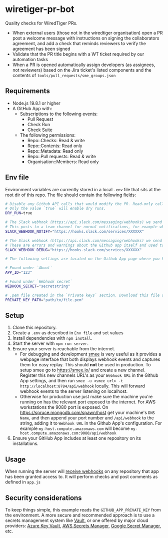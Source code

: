 # wiretiger-pr-bot

Quality checks for WiredTiger PRs.
- When external users (those not in the wiredtiger organisation) open a PR post a welcome message with instructions on signing the collaborators agreement, and add a check that reminds reviewers to verify the agreement has been signed
- Validate that the PR title begins with a WT ticket required by our automation tasks
- When a PR is opened automatically assign developers (as assignees, not reviewers) based on the Jira ticket's listed components and the contents of `tools/pull_requests/sme_groups.json`

<!-- FIXME - make sure that the sme_groups.json file is added to the repo if/when we migrate the tool to wiredtiger -->

## Requirements

- Node.js 19.8.1 or higher
- A GitHub App with:
  - Subscriptions to the following events:
    - Pull Request
    - Check Run
    - Check Suite
  - The following permissions:
    - Repo::Checks: Read & write
    - Repo::Contents: Read only
    - Repo::Metadata: Read only 
    - Repo::Pull requests: Read & write
    - Organisation::Members: Read only

## Env file

Environment variables are currently stored in a local `.env` file that sits at the root dir of this repo.
The file should contain the following fields:
```bash
# Disable any Github API calls that would modify the PR. Read-only calls are still allowed
# Only the value `true` will enable dry runs.
DRY_RUN=true

# The Slack webhook (https://api.slack.com/messaging/webhooks) we send informational events to. 
# This posts to a team channel for normal notifications, for example when a new external PR is opened.
SLACK_WEBHOOK_NOTIFY="https://hooks.slack.com/services/XXXXXX"

# The Slack webhook (https://api.slack.com/messaging/webhooks) we send errors and warnings to. 
# These are errors and warnings about the Github app itself and used to diagnosie issues in the app.
SLACK_WEBHOOK_DEBUG="https://hooks.slack.com/services/XXXXXX"

# The following settings are located on the Github App page where you have created the app. This will be located in `Settings/Developer Settings`.

# Found under `About`
APP_ID="123"

# Found under `Webhook secret`
WEBHOOK_SECRET="secretstring"

# .pem file created in the `Private keys` section. Download this file and provide its absolute file path
PRIVATE_KEY_PATH="path/to/file.pem"
```

## Setup

1. Clone this repository.
2. Create a `.env` as described in `Env file` and set values
3. Install dependencies with `npm install`.
4. Start the server with `npm run server`.
5. Ensure your server is reachable from the internet.
    - For debugging and development [smee](https://smee.io/) is very useful as it provides a webpage interface that both displays webhook events and captures them for easy replay. This should **not** be used in production. 
    To setup smee go to https://smee.io/ and create a new channel. Register this new channels URL's as your `Webhook URL` in the Github App settings, and then run `smee -u <smee_url> -t http://localhost:8784/api/webhook` locally. This will forward webhook events to the server listening on localhost.
    - Otherwise for production use just make sure the machine you're running on has the relevant port exposed to the internet. For AWS workstations the 9080 port is exposed. On https://spruce.mongodb.com/spawn/host get your machine's `DNS Name`, and then append your port number and `/api/webhook` to the string, adding it to `Webhook URL` in the Github App's configuration. For example `my-host.compute.amazonaws.com` will become `my-host.compute.amazonaws.com:9080/api/webhook`
6. Ensure your GitHub App includes at least one repository on its installations.

## Usage

When running the server will [receive webhooks](https://docs.github.com/en/webhooks/webhook-events-and-payloads#pull_request) on any repository that app has been granted access to.
It will perform checks and post comments as defined in `app.js`

## Security considerations
<!-- FIXME - Do this properly -->
To keep things simple, this example reads the `GITHUB_APP_PRIVATE_KEY` from the
environment. A more secure and recommended approach is to use a secrets management system
like [Vault](https://www.vaultproject.io/use-cases/key-management), or one offered
by major cloud providers:
[Azure Key Vault](https://learn.microsoft.com/en-us/azure/key-vault/secrets/quick-create-node?tabs=windows),
[AWS Secrets Manager](https://docs.aws.amazon.com/AWSJavaScriptSDK/v3/latest/clients/client-secrets-manager/),
[Google Secret Manager](https://cloud.google.com/nodejs/docs/reference/secret-manager/latest),
etc.
